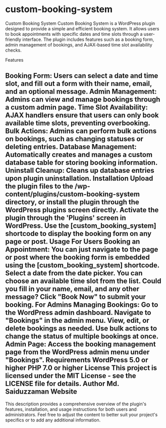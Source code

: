 # custom-booking-system
Custom Booking System
Custom Booking System is a WordPress plugin designed to provide a simple and efficient booking system. It allows users to book appointments with specific dates and time slots through a user-friendly interface. The plugin includes features such as a booking form, admin management of bookings, and AJAX-based time slot availability checks.

Features

Booking Form: Users can select a date and time slot, and fill out a form with their name, email, and an optional message.
Admin Management: Admins can view and manage bookings through a custom admin page.
Time Slot Availability: AJAX handlers ensure that users can only book available time slots, preventing overbooking.
Bulk Actions: Admins can perform bulk actions on bookings, such as changing statuses or deleting entries.
Database Management: Automatically creates and manages a custom database table for storing booking information.
Uninstall Cleanup: Cleans up database entries upon plugin uninstallation.
Installation
Upload the plugin files to the /wp-content/plugins/custom-booking-system directory, or install the plugin through the WordPress plugins screen directly.
Activate the plugin through the 'Plugins' screen in WordPress.
Use the [custom_booking_system] shortcode to display the booking form on any page or post.
Usage
For Users
Booking an Appointment:
You can just navigate to the page or post where the booking form is embedded using the [custom_booking_system] shortcode.
Select a date from the date picker.
You can choose an available time slot from the list.
Could you fill in your name, email, and any other message?
Click "Book Now" to submit your booking.
For Admins
Managing Bookings:
Go to the WordPress admin dashboard.
Navigate to "Bookings" in the admin menu.
View, edit, or delete bookings as needed.
Use bulk actions to change the status of multiple bookings at once.
Admin Page: Access the booking management page from the WordPress admin menu under "Bookings".
Requirements
WordPress 5.0 or higher
PHP 7.0 or higher
License
This project is licensed under the MIT License - see the LICENSE file for details.
Author
Md. Saiduzzaman
Website
---
This description provides a comprehensive overview of the plugin's features, installation, and usage instructions for both users and administrators. Feel free to adjust the content to better suit your project's specifics or to add any additional information.
